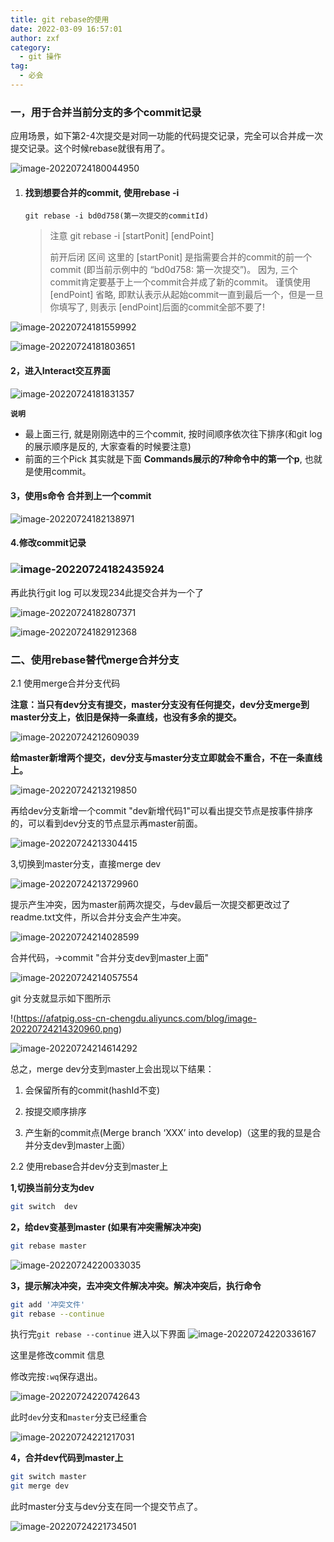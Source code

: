 ```yaml
---
title: git rebase的使用
date: 2022-03-09 16:57:01
author: zxf
category: 
  - git 操作
tag: 
  - 必会
---
```


### 一，用于合并当前分支的多个commit记录

应用场景，如下第2-4次提交是对同一功能的代码提交记录，完全可以合并成一次提交记录。这个时候rebase就很有用了。

![image-20220724180044950](https://afatpig.oss-cn-chengdu.aliyuncs.com/blog/image-20220724180044950.png)

1. #### **找到想要合并的commit, 使用rebase -i**

   ```
   git rebase -i bd0d758(第一次提交的commitId)
   ```

   > 注意 git rebase -i [startPonit] [endPoint]
   >
   > 前开后闭 区间 这里的 [startPonit] 是指需要合并的commit的前一个commit (即当前示例中的 “bd0d758: 第一次提交”)。 因为, 三个commit肯定要基于上一个commit合并成了新的commit。
   > 谨慎使用[endPoint] 省略, 即默认表示从起始commit一直到最后一个，但是一旦你填写了, 则表示 [endPoint]后面的commit全部不要了!

![image-20220724181559992](https://afatpig.oss-cn-chengdu.aliyuncs.com/blog/image-20220724181559992.png)

![image-20220724181803651](https://afatpig.oss-cn-chengdu.aliyuncs.com/blog/image-20220724181803651.png)

#### 2，进入Interact交互界面

![image-20220724181831357](https://afatpig.oss-cn-chengdu.aliyuncs.com/blog/image-20220724181831357.png)

**`说明`**

- 最上面三行, 就是刚刚选中的三个commit, 按时间顺序依次往下排序(和git log的展示顺序是反的, 大家查看的时候要注意)
- 前面的三个Pick 其实就是下面 **Commands展示的7种命令中的第一个p**, 也就是使用commit。

#### 3，使用s命令 合并到上一个commit

![image-20220724182138971](https://afatpig.oss-cn-chengdu.aliyuncs.com/blog/image-20220724182138971.png)

#### 4.修改commit记录

### ![image-20220724182435924](https://afatpig.oss-cn-chengdu.aliyuncs.com/blog/image-20220724182435924.png)

再此执行git log 可以发现234此提交合并为一个了

![image-20220724182807371](https://afatpig.oss-cn-chengdu.aliyuncs.com/blog/image-20220724182807371.png)

![image-20220724182912368](https://afatpig.oss-cn-chengdu.aliyuncs.com/blog/image-20220724182912368.png)

### 二、使用rebase替代merge合并分支

2.1 使用merge合并分支代码

**注意：当只有dev分支有提交，master分支没有任何提交，dev分支merge到master分支上，依旧是保持一条直线，也没有多余的提交。**

![image-20220724212609039](https://afatpig.oss-cn-chengdu.aliyuncs.com/blog/image-20220724212609039.png)


**给master新增两个提交，dev分支与master分支立即就会不重合，不在一条直线上。**

![image-20220724213219850](https://afatpig.oss-cn-chengdu.aliyuncs.com/blog/image-20220724213219850.png)

再给dev分支新增一个commit  "dev新增代码1"可以看出提交节点是按事件排序的，可以看到dev分支的节点显示再master前面。

![image-20220724213304415](https://afatpig.oss-cn-chengdu.aliyuncs.com/blog/image-20220724213304415.png)

3,切换到master分支，直接merge dev

![image-20220724213729960](https://afatpig.oss-cn-chengdu.aliyuncs.com/blog/image-20220724213729960.png)

提示产生冲突，因为master前两次提交，与dev最后一次提交都更改过了readme.txt文件，所以合并分支会产生冲突。

![image-20220724214028599](https://afatpig.oss-cn-chengdu.aliyuncs.com/blog/image-20220724214028599.png)

合并代码，->commit "合并分支dev到master上面"

![image-20220724214057554](https://afatpig.oss-cn-chengdu.aliyuncs.com/blog/image-20220724214057554.png)

git 分支就显示如下图所示

!(https://afatpig.oss-cn-chengdu.aliyuncs.com/blog/image-20220724214320960.png)

![image-20220724214614292](https://afatpig.oss-cn-chengdu.aliyuncs.com/blog/image-20220724214614292.png)

总之，merge dev分支到master上会出现以下结果：

1. 会保留所有的commit(hashId不变)

2. 按提交顺序排序

3. 产生新的commit点(Merge branch ‘XXX’ into develop)（这里的我的显是合并分支dev到master上面）

   

2.2 使用rebase合并dev分支到master上



**1,切换当前分支为dev**

```` bash
git switch  dev
````

**2，给dev变基到master (如果有冲突需解决冲突)**

``` bash
git rebase master
```

![image-20220724220033035](https://afatpig.oss-cn-chengdu.aliyuncs.com/blog/image-20220724220033035.png)



**3，提示解决冲突，去冲突文件解决冲突。解决冲突后，执行命令**

``` bash
git add '冲突文件'
git rebase --continue
```
执行完`git rebase --continue` 进入以下界面
![image-20220724220336167](https://afatpig.oss-cn-chengdu.aliyuncs.com/blog/image-20220724220336167.png)

这里是修改commit 信息

修改完按`:wq`保存退出。

![image-20220724220742643](https://afatpig.oss-cn-chengdu.aliyuncs.com/blog/image-20220724220742643.png)

此时`dev`分支和`master`分支已经重合


![image-20220724221217031](https://afatpig.oss-cn-chengdu.aliyuncs.com/blog/image-20220724221217031.png)



**4，合并dev代码到master上**

``` bash
git switch master
git merge dev
```
此时master分支与dev分支在同一个提交节点了。

![image-20220724221734501](https://afatpig.oss-cn-chengdu.aliyuncs.com/blog/image-20220724221734501.png)





